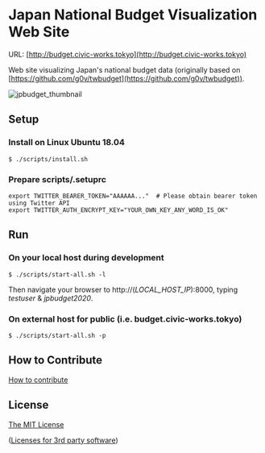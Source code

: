 # Japan National Budget Visualization Web Site

URL: [http://budget.civic-works.tokyo](http://budget.civic-works.tokyo)

Web site visualizing Japan's national budget data (originally based on [https://github.com/g0v/twbudget](https://github.com/g0v/twbudget)).

![jpbudget_thumbnail](https://raw.github.com/TOKYOCivicWorks/jpbudget/master/app/assets/img/thumbnail.png "jpbudget")

## Setup

### Install on Linux Ubuntu 18.04

	$ ./scripts/install.sh

### Prepare scripts/.setuprc

	export TWITTER_BEARER_TOKEN="AAAAAA..."  # Please obtain bearer token using Twitter API
	export TWITTER_AUTH_ENCRYPT_KEY="YOUR_OWN_KEY_ANY_WORD_IS_OK"

## Run

### On your local host during development

	$ ./scripts/start-all.sh -l

Then navigate your browser to http://(*LOCAL_HOST_IP*):8000, typing *testuser* & *jpbudget2020*.

### On external host for public (i.e. budget.civic-works.tokyo)

	$ ./scripts/start-all.sh -p

## How to Contribute

[How to contribute](https://raw.github.com/TOKYOCivicWorks/jpbudget/master/HOW_TO_CONTRIBUTE.md)

## License

[The MIT License](https://raw.github.com/TOKYOCivicWorks/jpbudget/master/LICENSE)

([Licenses for 3rd party software](https://raw.github.com/TOKYOCivicWorks/jpbudget/master/LICENSE_3RD_PARTY))
